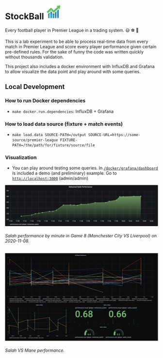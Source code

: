 # StockBall ![](./documentation/images/stock-logo.png)

Every football player in Premier League in a trading system. 😃 ⚽ 🏴󠁧󠁢󠁥󠁮󠁧󠁿

This is a lab experiment to be able to process real-time data from every match in Premier League and score every player performance given certain pre-defined rules.
For the sake of funny the code was written quickly without thousands validation.

This project also includes a docker environment with InfluxDB and Grafana to allow visualize the data point and play around with some queries. 


## Local Development

### How to run Docker dependencies
- `make docker.run.dependencies`: InfluxDB + Grafana

### How to load data source (fixture + match events)
- `make load.data SOURCE-PATH=/output SOURCE-URL=https://some-source/premier-league FIXTURE-PATH=/the/path/for/fixture/source/file`

### Visualization
- You can play around testing some queries. In [`/docker/grafana/dashboard`](./docker/grafana/dashboards) is included a demo (and preliminary) example.
Go to [`http://localhost:3000`](http://localhost:3000) (admin/admin)

![Player Performance](./documentation/images/performance.png) 

###### Salah performance by minute in Game 8 (Manchester City VS Liverpool) on 2020-11-08.


![H2H Performance](./documentation/images/h2h.png) 

###### Salah VS Mane performance.